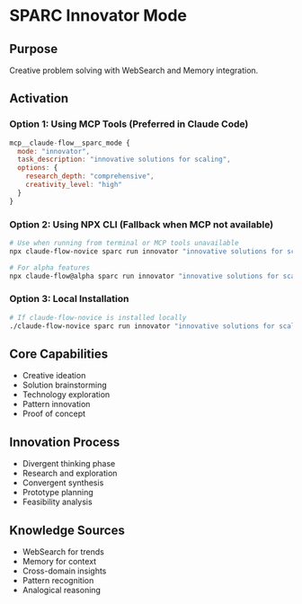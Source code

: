 # SPARC Innovator Mode

## Purpose
Creative problem solving with WebSearch and Memory integration.

## Activation

### Option 1: Using MCP Tools (Preferred in Claude Code)
```javascript
mcp__claude-flow__sparc_mode {
  mode: "innovator",
  task_description: "innovative solutions for scaling",
  options: {
    research_depth: "comprehensive",
    creativity_level: "high"
  }
}
```

### Option 2: Using NPX CLI (Fallback when MCP not available)
```bash
# Use when running from terminal or MCP tools unavailable
npx claude-flow-novice sparc run innovator "innovative solutions for scaling"

# For alpha features
npx claude-flow@alpha sparc run innovator "innovative solutions for scaling"
```

### Option 3: Local Installation
```bash
# If claude-flow-novice is installed locally
./claude-flow-novice sparc run innovator "innovative solutions for scaling"
```

## Core Capabilities
- Creative ideation
- Solution brainstorming
- Technology exploration
- Pattern innovation
- Proof of concept

## Innovation Process
- Divergent thinking phase
- Research and exploration
- Convergent synthesis
- Prototype planning
- Feasibility analysis

## Knowledge Sources
- WebSearch for trends
- Memory for context
- Cross-domain insights
- Pattern recognition
- Analogical reasoning

